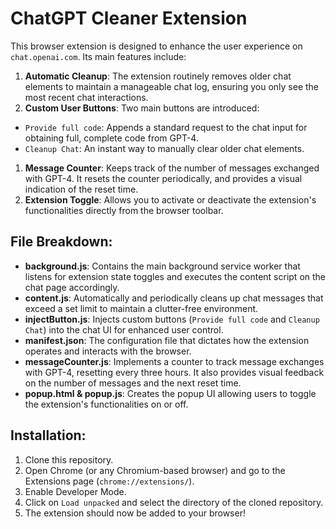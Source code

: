 # ChatGPT Cleaner Extension

This browser extension is designed to enhance the user experience on `chat.openai.com`. Its main features include:

1. **Automatic Cleanup**: The extension routinely removes older chat elements to maintain a manageable chat log, ensuring you only see the most recent chat interactions.
1. **Custom User Buttons**: Two main buttons are introduced:

* `Provide full code`: Appends a standard request to the chat input for obtaining full, complete code from GPT-4.
* `Cleanup Chat`: An instant way to manually clear older chat elements.
1. **Message Counter**: Keeps track of the number of messages exchanged with GPT-4. It resets the counter periodically, and provides a visual indication of the reset time.
1. **Extension Toggle**: Allows you to activate or deactivate the extension's functionalities directly from the browser toolbar.
## File Breakdown:

* **background.js**: Contains the main background service worker that listens for extension state toggles and executes the content script on the chat page accordingly.
* **content.js**: Automatically and periodically cleans up chat messages that exceed a set limit to maintain a clutter-free environment.
* **injectButton.js**: Injects custom buttons (`Provide full code` and `Cleanup Chat`) into the chat UI for enhanced user control.
* **manifest.json**: The configuration file that dictates how the extension operates and interacts with the browser.
* **messageCounter.js**: Implements a counter to track message exchanges with GPT-4, resetting every three hours. It also provides visual feedback on the number of messages and the next reset time.
* **popup.html & popup.js**: Creates the popup UI allowing users to toggle the extension's functionalities on or off.
## Installation:

1. Clone this repository.
1. Open Chrome (or any Chromium-based browser) and go to the Extensions page (`chrome://extensions/`).
1. Enable Developer Mode.
1. Click on `Load unpacked` and select the directory of the cloned repository.
1. The extension should now be added to your browser!
